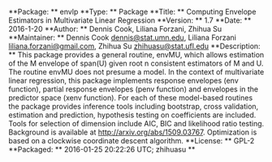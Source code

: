 **Package: ** envlp
**Type: ** Package
**Title: ** Computing Envelope Estimators in Multivariate Linear Regression
**Version: ** 1.7
**Date: ** 2016-1-20
**Author: ** Dennis Cook, Liliana Forzani, Zhihua Su
**Maintainer: ** Dennis Cook <dennis@stat.umn.edu>, Liliana Forzani <liliana.forzani@gmail.com>, Zhihua Su <zhihuasu@stat.ufl.edu>
**Description: ** This package provides a general routine, envMU, which allows  estimation of the M envelope of span(U) given root n consistent estimators of M and U. The routine envMU does not presume a model.  In the context of multivariate linear regression, this package implements response envelopes (env function),  partial response envelopes (penv function) and envelopes  in the predictor space (xenv function). For each of these model-based routines the package provides inference tools including bootstrap, cross validation, estimation and prediction, hypothesis testing on coefficients are included. Tools for selection of dimension include AIC, BIC and likelihood ratio testing.   Background is available at http://arxiv.org/abs/1509.03767. Optimization is based on a clockwise coordinate descent algorithm.
**License: ** GPL-2
**Packaged: ** 2016-01-25 20:22:26 UTC; zhihuasu
**
